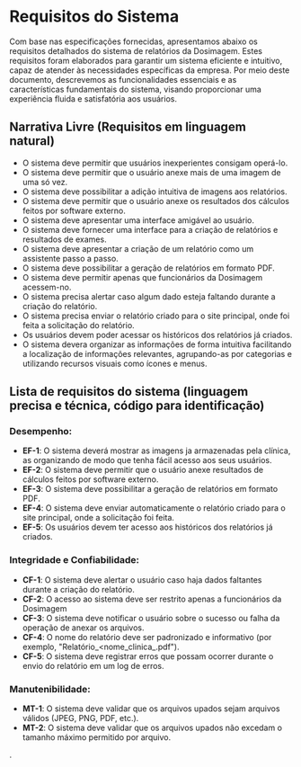 # Requisitos do Sistema
Com base nas especificações fornecidas, apresentamos abaixo os requisitos detalhados do sistema de relatórios da Dosimagem. Estes requisitos foram elaborados para garantir um sistema eficiente e intuitivo, capaz de atender às necessidades específicas da empresa. Por meio deste documento, descrevemos as funcionalidades essenciais e as características fundamentais do sistema, visando proporcionar uma experiência fluida e satisfatória aos usuários.

## Narrativa Livre (Requisitos em linguagem natural)
- O sistema deve permitir que usuários inexperientes consigam operá-lo.
- O sistema deve permitir que o usuário anexe mais de uma imagem de uma só vez.
- O sistema deve possibilitar a adição intuitiva de imagens aos relatórios.
- O sistema deve permitir que o usuário anexe os resultados dos cálculos feitos por software externo.
- O sistema deve apresentar uma interface amigável ao usuário.
- O sistema deve fornecer uma interface para a criação de relatórios e resultados de exames.
- O sistema deve apresentar a criação de um relatório como um assistente passo a passo.
- O sistema deve possibilitar a geração de relatórios em formato PDF.
- O sistema deve permitir apenas que funcionários da Dosimagem acessem-no.
- O sistema precisa alertar caso algum dado esteja faltando durante a criação do relatório.
- O sistema precisa enviar o relatório criado para o site principal, onde foi feita a solicitação do relatório.
- Os usuários devem poder acessar os históricos dos relatórios já criados.
- O sistema devera organizar as informações de forma intuitiva facilitando a localização de informações relevantes, agrupando-as por categorias e utilizando recursos visuais como ícones e menus. 

## Lista de requisitos do sistema (linguagem precisa e técnica, código para identificação) 
### Desempenho:

- **EF-1**: O sistema deverá mostrar as imagens ja armazenadas pela clínica, as organizando de modo que tenha fácil acesso aos seus usuários.
- **EF-2**: O sistema deve permitir que o usuário anexe resultados de cálculos feitos por software externo.
- **EF-3**: O sistema deve possibilitar a geração de relatórios em formato PDF.
- **EF-4**: O sistema deve enviar automaticamente o relatório criado para o site principal, onde a solicitação foi feita.
- **EF-5**: Os usuários devem ter acesso aos históricos dos relatórios já criados.


### Integridade e Confiabilidade:

- **CF-1**: O sistema deve alertar o usuário caso haja dados faltantes durante a criação do relatório.
- **CF-2**: O acesso ao sistema deve ser restrito apenas a funcionários da Dosimagem
- **CF-3**: O sistema deve notificar o usuário sobre o sucesso ou falha da operação de anexar os arquivos.
- **CF-4**: O nome do relatório deve ser padronizado e informativo (por exemplo, "Relatório_<nome_clinica_<data>.pdf").
- **CF-5**: O sistema deve registrar erros que possam ocorrer durante o envio do relatório em um log de erros.

### Manutenibilidade:
- **MT-1**: O sistema deve validar que os arquivos upados sejam arquivos válidos (JPEG, PNG, PDF, etc.).
- **MT-2**: O sistema deve validar que os arquivos upados não excedam o tamanho máximo permitido por arquivo.

.
